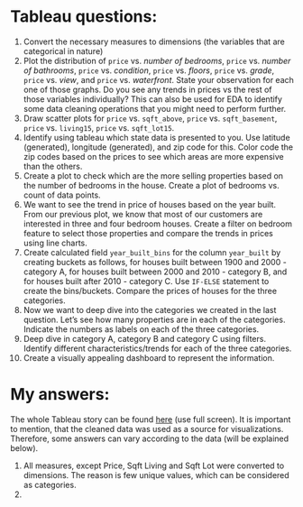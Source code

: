 # Tableau questions:
1. Convert the necessary measures to dimensions (the variables that are categorical in nature)
2. Plot the distribution of `price` vs. _number of bedrooms_, `price` vs. _number of bathrooms_, `price` vs. _condition_, `price` vs. _floors_, `price` vs. _grade_, `price` vs. _view_, and `price` vs. _waterfront_.
   State your observation for each one of those graphs. Do you see any trends in prices vs the rest of those variables individually? This can also be used for EDA to identify some data cleaning operations that you might need to perform further.
3. Draw scatter plots for `price` vs. `sqft_above`, `price` vs. `sqft_basement`, `price` vs. `living15`, `price` vs. `sqft_lot15`.
4. Identify using tableau which state data is presented to you. Use latitude (generated), longitude (generated), and zip code for this. Color code the zip codes based on the prices to see which areas are more expensive than the others.
5. Create a plot to check which are the more selling properties based on the number of bedrooms in the house. Create a plot of bedrooms vs. count of data points.
6. We want to see the trend in price of houses based on the year built. From our previous plot, we know that most of our customers are interested in three and four bedroom houses. Create a filter on bedroom feature to select those properties and compare the trends in prices using line charts.
7. Create calculated field `year_built_bins` for the column `year_built` by creating buckets as follows, for houses built between 1900 and 2000 - category A, for houses built between 2000 and 2010 - category B, and for houses built after 2010 - category C. Use `IF-ELSE` statement to create the bins/buckets. Compare the prices of houses for the three categories.
8. Now we want to deep dive into the categories we created in the last question. Let’s see how many properties are in each of the categories. Indicate the numbers as labels on each of the three categories.
9. Deep dive in category A, category B and category C using filters. Identify different characteristics/trends for each of the three categories.
10. Create a visually appealing dashboard to represent the information. 
# My answers:
The whole Tableau story can be found [here](https://public.tableau.com/app/profile/hajar1648/viz/house_price_project_visualization/ProjectVisualization) (use full screen). It is important to mention, that the cleaned data was used as a source for visualizations. Therefore, some answers can vary according to the data (will be explained below).

1. All measures, except Price, Sqft Living and Sqft Lot were converted to dimensions. The reason is few unique values, which can be considered as categories. 
2. 
